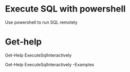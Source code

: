 # Execute SQL with powershell

 Use powershell to run SQL remotely


# Get-help

Get-Help ExecuteSqlInteractively

Get-Help ExecuteSqlInteractively -Examples
